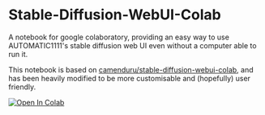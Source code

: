 # Stable-Diffusion-WebUI-Colab
A notebook for google colaboratory, providing an easy way to use AUTOMATIC1111's stable diffusion web UI even without a computer able to run it.

This notebook is based on [camenduru/stable-diffusion-webui-colab](https://github.com/camenduru/stable-diffusion-webui-colab), and has been heavily modified to be more customisable and (hopefully) user friendly.

[![Open In Colab](https://colab.research.google.com/assets/colab-badge.svg)](https://colab.research.google.com/github/Fripe070/Stable-Diffusion-WebUI-Colab/blob/main/Stable_Diffusion_WebUI_Colab.ipynb)
